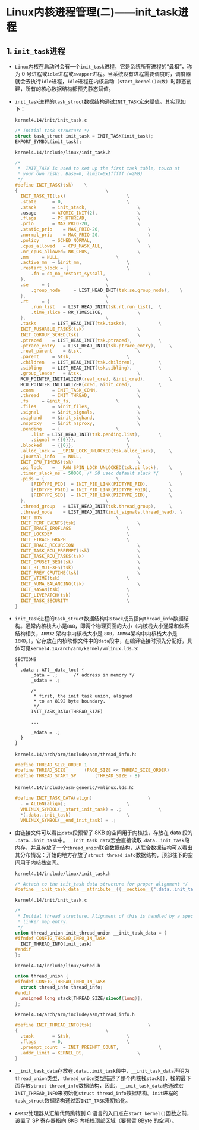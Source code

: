 # Linux内核进程管理(二)——init_task进程

## 1. `init_task`进程

- `Linux`内核在启动时会有一个`init_task`进程，它是系统所有进程的“鼻祖”，称为 0 号进程或`idle`进程或`swapper`进程。当系统没有进程需要调度时，调度器就会去执行`idle`进程，`idle`进程在内核启动（`start_kernel()函数`）时静态创建，所有的核心数据结构都预先静态赋值。

- `init_task`进程的`task_struct`数据结构通过`INIT_TASK`宏来赋值。其实现如下：

  `kernel4.14/init/init_task.c`

  ```c
  /* Initial task structure */
  struct task_struct init_task = INIT_TASK(init_task);
  EXPORT_SYMBOL(init_task);
  
  ```

  `kernel4.14/include/linux/init_task.h`

  ```c
  /*
   *  INIT_TASK is used to set up the first task table, touch at
   * your own risk!. Base=0, limit=0x1fffff (=2MB)
   */
  #define INIT_TASK(tsk)	\
  {									\
  	INIT_TASK_TI(tsk)						\
  	.state		= 0,						\
  	.stack		= init_stack,					\
  	.usage		= ATOMIC_INIT(2),				\
  	.flags		= PF_KTHREAD,					\
  	.prio		= MAX_PRIO-20,					\
  	.static_prio	= MAX_PRIO-20,					\
  	.normal_prio	= MAX_PRIO-20,					\
  	.policy		= SCHED_NORMAL,					\
  	.cpus_allowed	= CPU_MASK_ALL,					\
  	.nr_cpus_allowed= NR_CPUS,					\
  	.mm		= NULL,						\
  	.active_mm	= &init_mm,					\
  	.restart_block = {						\
  		.fn = do_no_restart_syscall,				\
  	},								\
  	.se		= {						\
  		.group_node 	= LIST_HEAD_INIT(tsk.se.group_node),	\
  	},								\
  	.rt		= {						\
  		.run_list	= LIST_HEAD_INIT(tsk.rt.run_list),	\
  		.time_slice	= RR_TIMESLICE,				\
  	},								\
  	.tasks		= LIST_HEAD_INIT(tsk.tasks),			\
  	INIT_PUSHABLE_TASKS(tsk)					\
  	INIT_CGROUP_SCHED(tsk)						\
  	.ptraced	= LIST_HEAD_INIT(tsk.ptraced),			\
  	.ptrace_entry	= LIST_HEAD_INIT(tsk.ptrace_entry),		\
  	.real_parent	= &tsk,						\
  	.parent		= &tsk,						\
  	.children	= LIST_HEAD_INIT(tsk.children),			\
  	.sibling	= LIST_HEAD_INIT(tsk.sibling),			\
  	.group_leader	= &tsk,						\
  	RCU_POINTER_INITIALIZER(real_cred, &init_cred),			\
  	RCU_POINTER_INITIALIZER(cred, &init_cred),			\
  	.comm		= INIT_TASK_COMM,				\
  	.thread		= INIT_THREAD,					\
  	.fs		= &init_fs,					\
  	.files		= &init_files,					\
  	.signal		= &init_signals,				\
  	.sighand	= &init_sighand,				\
  	.nsproxy	= &init_nsproxy,				\
  	.pending	= {						\
  		.list = LIST_HEAD_INIT(tsk.pending.list),		\
  		.signal = {{0}}},					\
  	.blocked	= {{0}},					\
  	.alloc_lock	= __SPIN_LOCK_UNLOCKED(tsk.alloc_lock),		\
  	.journal_info	= NULL,						\
  	INIT_CPU_TIMERS(tsk)						\
  	.pi_lock	= __RAW_SPIN_LOCK_UNLOCKED(tsk.pi_lock),	\
  	.timer_slack_ns = 50000, /* 50 usec default slack */		\
  	.pids = {							\
  		[PIDTYPE_PID]  = INIT_PID_LINK(PIDTYPE_PID),		\
  		[PIDTYPE_PGID] = INIT_PID_LINK(PIDTYPE_PGID),		\
  		[PIDTYPE_SID]  = INIT_PID_LINK(PIDTYPE_SID),		\
  	},								\
  	.thread_group	= LIST_HEAD_INIT(tsk.thread_group),		\
  	.thread_node	= LIST_HEAD_INIT(init_signals.thread_head),	\
  	INIT_IDS							\
  	INIT_PERF_EVENTS(tsk)						\
  	INIT_TRACE_IRQFLAGS						\
  	INIT_LOCKDEP							\
  	INIT_FTRACE_GRAPH						\
  	INIT_TRACE_RECURSION						\
  	INIT_TASK_RCU_PREEMPT(tsk)					\
  	INIT_TASK_RCU_TASKS(tsk)					\
  	INIT_CPUSET_SEQ(tsk)						\
  	INIT_RT_MUTEXES(tsk)						\
  	INIT_PREV_CPUTIME(tsk)						\
  	INIT_VTIME(tsk)							\
  	INIT_NUMA_BALANCING(tsk)					\
  	INIT_KASAN(tsk)							\
  	INIT_LIVEPATCH(tsk)						\
  	INIT_TASK_SECURITY						\
  }
  
  ```

- `init_task`进程的`task_struct`数据结构中`stack`成员指向`thread_info`数据结构。通常内核栈大小是`8KB`，即两个物理页面的大小（内核栈大小通常和体系结构相关，`ARM32` 架构中内核栈大小是 `8KB`，`ARM64`架构中内核栈大小是 `16KB`。），它存放在内核映像文件中的`data`段中，在编译链接时预先分配好，具体可见`kernel4.14/arch/arm/kernel/vmlinux.lds.S`:

  ```
  SECTIONS
  {
  	.data : AT(__data_loc) {
  		_data = .;		/* address in memory */
  		_sdata = .;
  
  		/*
  		 * first, the init task union, aligned
  		 * to an 8192 byte boundary.
  		 */
  		INIT_TASK_DATA(THREAD_SIZE)
  
  		...
  
  		_edata = .;
  	}
  }
  
  ```

  `kernel4.14/arch/arm/include/asm/thread_info.h`:

  ```c
  #define THREAD_SIZE_ORDER	1
  #define THREAD_SIZE		(PAGE_SIZE << THREAD_SIZE_ORDER)
  #define THREAD_START_SP		(THREAD_SIZE - 8)
  
  ```

  `kernel4.14/include/asm-generic/vmlinux.lds.h`:

  ```c
  #define INIT_TASK_DATA(align)						\
  	. = ALIGN(align);						\
  	VMLINUX_SYMBOL(__start_init_task) = .;				\
  	*(.data..init_task)						\
  	VMLINUX_SYMBOL(__end_init_task) = .;
  
  ```

- 由链接文件可以看出`data`段预留了 8KB 的空间用于内核栈，存放在 data 段的 `.data..init_task`中。`__init_task_data`宏会直接读取`.data..init_task`段内存，并且存放了一个`thread_union`联合数据结构，从联合数据结构可以看出其分布情况：开始的地方存放了`struct thread_info`数据结构，顶部往下的空间用于内核栈空间。

  `kernel4.14/include/linux/init_task.h`

  ```c
  /* Attach to the init_task data structure for proper alignment */
  #define __init_task_data __attribute__((__section__(".data..init_task")))
  
  ```

  `kernel4.14/init/init_task.c`

  ```c
  /*
   * Initial thread structure. Alignment of this is handled by a special
   * linker map entry.
   */
  union thread_union init_thread_union __init_task_data = {
  #ifndef CONFIG_THREAD_INFO_IN_TASK
  	INIT_THREAD_INFO(init_task)
  #endif
  };
  
  ```

  `kernel4.14/include/linux/sched.h`

  ```c
  union thread_union {
  #ifndef CONFIG_THREAD_INFO_IN_TASK
  	struct thread_info thread_info;
  #endif
  	unsigned long stack[THREAD_SIZE/sizeof(long)];
  };
  
  ```

  `kernel4.14/arch/arm/include/asm/thread_info.h`

  ```c
  #define INIT_THREAD_INFO(tsk)						\
  {									\
  	.task		= &tsk,						\
  	.flags		= 0,						\
  	.preempt_count	= INIT_PREEMPT_COUNT,				\
  	.addr_limit	= KERNEL_DS,					\
  }
  
  ```

- `__init_task_data`存放在`.data..init_task`段中，`__init_task_data`声明为`thread_union`类型，`thread_union`类型描述了整个内核栈`stack[]`，栈的最下面存放`struct thread_info`数据结构，因此，`__init_task_data`也通过宏`INIT_THREAD_INFO`来初始化`struct thread_info`数据结构。`init`进程的`task_struct`数据结构通过宏`INIT_TASK`来初始化。

- `ARM32`处理器从汇编代码跳转到 C 语言的入口点在`start_kernel()`函数之前，设置了 SP 寄存器指向 8KB 内核栈顶部区域（要预留 8Byte 的空洞）。